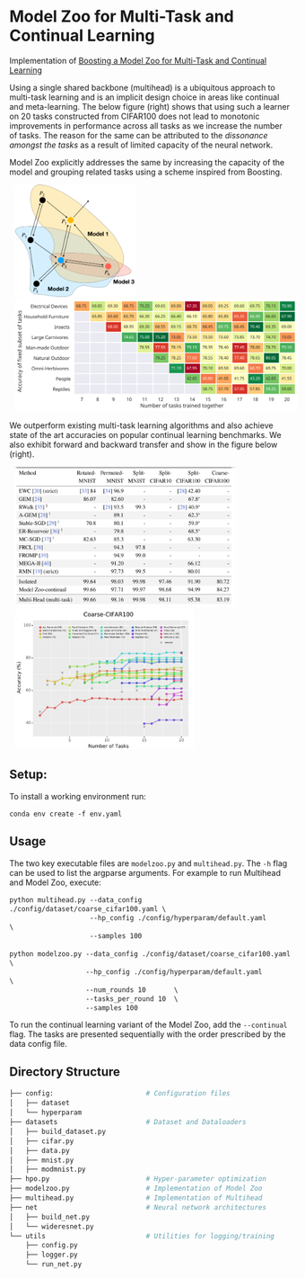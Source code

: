 # Model Zoo for Multi-Task and Continual Learning
Implementation of [Boosting a Model Zoo for Multi-Task and Continual Learning](https://arxiv.org/abs/2106.03027)

Using a single shared backbone (multihead) is a ubiquitous approach to multi-task learning
and is an implicit design choice in areas like continual and meta-learning. The
below figure (right) shows that using such a learner on 20 tasks constructed from CIFAR100
does not lead to monotonic improvements in performance across all tasks as we increase the number of tasks.
The reason for the same can be attributed to the *dissonance amongst the tasks* as
a result of limited capacity of the neural network.

Model Zoo  explicitly addresses the same by increasing the
capacity of the model and grouping related tasks using a scheme inspired from
Boosting.

<p float="left">
  <img src="./assets/modelzoo.svg" height="200" hspace="10"/>
  <img src="./assets/numtask_vs_acc.svg" height="200" hspace="10" />
</p>


We outperform existing multi-task learning algorithms and also achieve state of
the art accuracies on popular continual learning benchmarks. We also exhibit
forward and backward transfer and show in the figure below (right).

<p float="left">
  <img src="./assets/continual_table.png" height="250" hspace="10"/>
  <img src="./assets/continual_curve.png" height="250" hspace="10"/>
</p>


## Setup:

To install a working environment run:
```
conda env create -f env.yaml
```

## Usage

The two key executable files are `modelzoo.py` and `multihead.py`. The `-h`
flag can be used to list the argparse arguments. For example to run Multihead and Model Zoo, execute:

```
python multihead.py --data_config ./config/dataset/coarse_cifar100.yaml \
                    --hp_config ./config/hyperparam/default.yaml        \
                    --samples 100

python modelzoo.py --data_config ./config/dataset/coarse_cifar100.yaml \
                   --hp_config ./config/hyperparam/default.yaml        \
                   --num_rounds 10       \
                   --tasks_per_round 10  \
                   --samples 100
```

To run the continual learning variant of the Model Zoo, add the `--continual` flag. The tasks are presented sequentially with the order prescribed by the data config file.

## Directory Structure

```bash
├── config:                       # Configuration files
│   ├── dataset                    
│   └── hyperparam                  
├── datasets                      # Dataset and Dataloaders
│   ├── build_dataset.py          
│   ├── cifar.py                 
│   ├── data.py                 
│   ├── mnist.py               
│   ├── modmnist.py           
├── hpo.py                        # Hyper-parameter optimization
├── modelzoo.py                   # Implementation of Model Zoo
├── multihead.py                  # Implementation of Multihead
├── net                           # Neural network architectures
│   ├── build_net.py
│   └── wideresnet.py
└── utils                         # Utilities for logging/training
    ├── config.py
    ├── logger.py
    └── run_net.py
```

